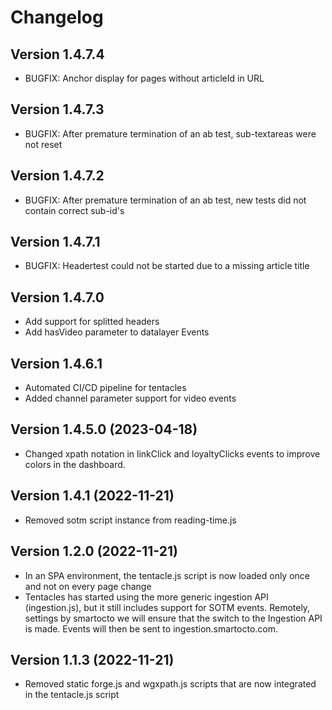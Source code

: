 # Changelog

## Version 1.4.7.4
* BUGFIX: Anchor display for pages without articleId in URL

## Version 1.4.7.3
* BUGFIX: After premature termination of an ab test, sub-textareas were not reset

## Version 1.4.7.2
* BUGFIX: After premature termination of an ab test, new tests did not contain correct sub-id's

## Version 1.4.7.1
* BUGFIX: Headertest could not be started due to a missing article title

## Version 1.4.7.0
* Add support for splitted headers
* Add hasVideo parameter to datalayer Events

## Version 1.4.6.1
* Automated CI/CD pipeline for tentacles
* Added channel parameter support for video events

## Version 1.4.5.0 (2023-04-18)
* Changed xpath notation in linkClick and loyaltyClicks events to improve colors in the dashboard.

## Version 1.4.1 (2022-11-21)
* Removed sotm script instance from reading-time.js

## Version 1.2.0 (2022-11-21)
* In an SPA environment, the tentacle.js script is now loaded only once and not on every page change
* Tentacles has started using the more generic ingestion API (ingestion.js), but it still includes support for SOTM
  events. Remotely, settings by smartocto we will ensure that the switch to the Ingestion API is made. Events will then be sent to
  ingestion.smartocto.com.

## Version 1.1.3 (2022-11-21)
* Removed static forge.js and wgxpath.js scripts that are now integrated in the tentacle.js script

